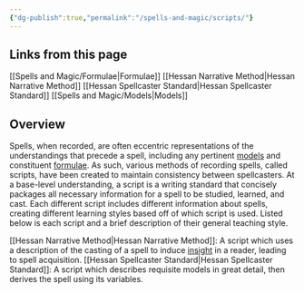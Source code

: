 ```yaml
---
{"dg-publish":true,"permalink":"/spells-and-magic/scripts/"}
---
```


## Links from this page
[[Spells and Magic/Formulae\|Formulae]]
[[Hessan Narrative Method\|Hessan Narrative Method]]
[[Hessan Spellcaster Standard\|Hessan Spellcaster Standard]]
[[Spells and Magic/Models\|Models]]
## Overview
Spells, when recorded, are often eccentric representations of the understandings that precede a spell, including any pertinent [models](Models.md) and constituent [formulae](Formulae.md). As such, various methods of recording spells, called scripts, have been created to maintain consistency between spellcasters. At a base-level understanding, a script is a writing standard that concisely packages all necessary information for a spell to be studied, learned, and cast. Each different script includes different information about spells, creating different learning styles based off of which script is used. Listed below is each script and a brief description of their general teaching style.

[[Hessan Narrative Method\|Hessan Narrative Method]]: A script which uses a description of the casting of a spell to induce [insight](Insight.md) in a reader, leading to spell acquisition. 
[[Hessan Spellcaster Standard\|Hessan Spellcaster Standard]]: A script which describes requisite models in great detail, then derives the spell using its variables.